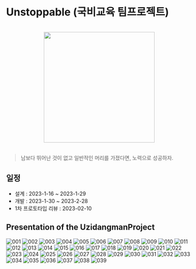 # Unstoppable (국비교육 팀프로젝트)

<br>
<center>
<img width='300' src='https://img1.daumcdn.net/thumb/R1280x0/?scode=mtistory2&fname=https%3A%2F%2Fblog.kakaocdn.net%2Fdn%2FbjDIMG%2FbtrXhPWmR9Q%2F6Tq6wbH0eR2AxRdimWR8gK%2Fimg.png'>
</center>
  
<br>
<blockquote> 남보다 뛰어난 것이 없고 일반적인 머리를 가졌다면, 노력으로 성공하자.</blockquote>

## 일정

- 설계 : 2023-1-16 ~ 2023-1-29
- 개발 : 2023-1-30 ~ 2023-2-28
- 1차 프로토타입 리뷰 : 2023-02-10

## Presentation of the UzidangmanProject
![001](https://user-images.githubusercontent.com/59526539/221135945-cfa86982-f459-463e-a51b-18cca4a85449.png)
![002](https://user-images.githubusercontent.com/59526539/221135952-2cee05ff-27c0-4059-a4d9-13d0b92dd780.png)
![003](https://user-images.githubusercontent.com/59526539/221135955-a5a667b4-49b3-40d9-98c8-0a1bc18fd9eb.png)
![004](https://user-images.githubusercontent.com/59526539/221135959-5d596d05-a9ee-4aed-b567-69f380f9b681.png)
![005](https://user-images.githubusercontent.com/59526539/221135963-4f7e7cfc-3e71-4dd0-be58-86d340332ba2.png)
![006](https://user-images.githubusercontent.com/59526539/221135965-5e12cf48-178b-4a3f-9df1-0b22da00811b.png)
![007](https://user-images.githubusercontent.com/59526539/221135969-ab3ade3d-f463-4cd8-a85b-f7409c79896c.png)
![008](https://user-images.githubusercontent.com/59526539/221135973-4b86ae77-853c-4b5e-becb-9b84c227b033.png)
![009](https://user-images.githubusercontent.com/59526539/221135976-60dc1802-f20a-4d16-972c-1568b487e647.png)
![010](https://user-images.githubusercontent.com/59526539/221135978-9463a47b-1b3b-4354-9171-c46c889e7228.png)
![011](https://user-images.githubusercontent.com/59526539/221135980-ff4c2fea-d1bb-490d-8e7e-57de9d9f778a.png)
![012](https://user-images.githubusercontent.com/59526539/221135988-c5e41a1f-d251-43e7-a55b-1e9213c925e1.png)
![013](https://user-images.githubusercontent.com/59526539/221135993-b1d7ecd3-83b7-416a-826f-f658806b7c09.png)
![014](https://user-images.githubusercontent.com/59526539/221135998-1ebb7847-c445-4f19-bca4-352037a7ad09.png)
![015](https://user-images.githubusercontent.com/59526539/221136003-29a55ca9-720d-4536-8f7c-43d81f14f3fa.png)
![016](https://user-images.githubusercontent.com/59526539/221136006-2211135c-b018-4b6e-ad60-89a4c77ed2ea.png)
![017](https://user-images.githubusercontent.com/59526539/221136010-9977d291-5da7-49cb-a0cc-9e6e17b653ed.png)
![018](https://user-images.githubusercontent.com/59526539/221136011-e750a914-30a9-4374-8748-46c444fa6cf2.png)
![019](https://user-images.githubusercontent.com/59526539/221136014-2ed92d5e-a51f-46e5-81f9-2c632d6cbc5e.png)
![020](https://user-images.githubusercontent.com/59526539/221136016-467d2412-7d96-4460-8f4f-58a98e944e9f.png)
![021](https://user-images.githubusercontent.com/59526539/221136018-41c2ef49-67d9-4b46-88ff-7cb58b6d7d1a.png)
![022](https://user-images.githubusercontent.com/59526539/221136023-46668ba1-9f35-40a1-98e4-30a5876224d5.png)
![023](https://user-images.githubusercontent.com/59526539/221136025-c64e4798-a885-43c8-9812-efc06018c5c1.png)
![024](https://user-images.githubusercontent.com/59526539/221136027-e1593935-71b8-4463-9af9-96eec0b37931.png)
![025](https://user-images.githubusercontent.com/59526539/221136030-d23a93f1-95c8-467a-a654-1e4a18de13a7.png)
![026](https://user-images.githubusercontent.com/59526539/221136033-4af4168c-bfa0-4cfe-abfb-21179f957ee6.png)
![027](https://user-images.githubusercontent.com/59526539/221136034-54dc7dee-35f7-4ffb-a650-28d4fff22277.png)
![028](https://user-images.githubusercontent.com/59526539/221136039-1576508a-cf55-4464-8743-e6e01d900bcc.png)
![029](https://user-images.githubusercontent.com/59526539/221136041-f08ccab6-f06d-4fbd-9d83-49299107c5bb.png)
![030](https://user-images.githubusercontent.com/59526539/221136048-c464042a-c47a-4283-8d11-0a9f029a03d6.png)
![031](https://user-images.githubusercontent.com/59526539/221136051-f7eabfc8-e1a1-4712-9d9e-7d5dbfd237f2.png)
![032](https://user-images.githubusercontent.com/59526539/221136054-a84f6ff9-690b-4f1a-a20f-9be8fa1b70b3.png)
![033](https://user-images.githubusercontent.com/59526539/221136056-d09436c1-da32-44be-9f56-9138fd3a8575.png)
![034](https://user-images.githubusercontent.com/59526539/221136058-bab33e81-d1c4-4e85-9837-f76687f054de.png)
![035](https://user-images.githubusercontent.com/59526539/221136064-1e85fd33-4a1b-4b17-a2ac-1b99d3d25328.png)
![036](https://user-images.githubusercontent.com/59526539/221136071-4484fc26-b94d-4161-8493-1d841c35a09f.png)
![037](https://user-images.githubusercontent.com/59526539/221136076-24984b89-5618-4f25-a594-abc2f0e4fb5d.png)
![038](https://user-images.githubusercontent.com/59526539/221136078-0feef9ed-83fe-42d1-8301-6bf2d617893f.png)
![039](https://user-images.githubusercontent.com/59526539/221136080-7625e452-46e3-423a-936a-b184323595da.png)



